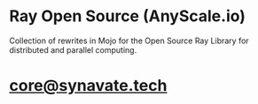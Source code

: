 # Ray Open Source (AnyScale.io)

Collection of rewrites in Mojo for the Open Source Ray Library for distributed and parallel computing.

# core@synavate.tech
